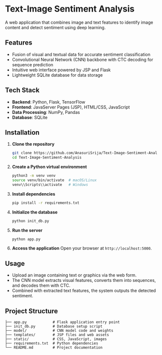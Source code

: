 # Text-Image Sentiment Analysis

A web application that combines image and text features to identify image content and detect sentiment using deep learning.

## Features

* Fusion of visual and textual data for accurate sentiment classification
* Convolutional Neural Network (CNN) backbone with CTC decoding for sequence prediction
* Intuitive web interface powered by JSP and Flask
* Lightweight SQLite database for data storage

## Tech Stack

* **Backend**: Python, Flask, TensorFlow
* **Frontend**: JavaServer Pages (JSP), HTML/CSS, JavaScript
* **Data Processing**: NumPy, Pandas
* **Database**: SQLite

## Installation

1. **Clone the repository**

   ```bash
   git clone https://github.com/AnasuriSrija/Text-Image-Sentiment-Analysis.git
   cd Text-Image-Sentiment-Analysis
   ```
2. **Create a Python virtual environment**

   ```bash
   python3 -m venv venv
   source venv/bin/activate  # macOS/Linux
   venv\\Scripts\\activate   # Windows
   ```
3. **Install dependencies**

   ```bash
   pip install -r requirements.txt
   ```
4. **Initialize the database**

   ```bash
   python init_db.py
   ```
5. **Run the server**

   ```bash
   python app.py
   ```
6. **Access the application**
   Open your browser at `http://localhost:5000`.

## Usage

* Upload an image containing text or graphics via the web form.
* The CNN model extracts visual features, converts them into sequences, and decodes them with CTC.
* Combined with extracted text features, the system outputs the detected sentiment.

## Project Structure

```
├── app.py            # Flask application entry point
├── init_db.py        # Database setup script
├── model/            # CNN model code and weights
├── templates/        # JSP files and web assets
├── static/           # CSS, JavaScript, images
├── requirements.txt  # Python dependencies
└── README.md         # Project documentation
```

